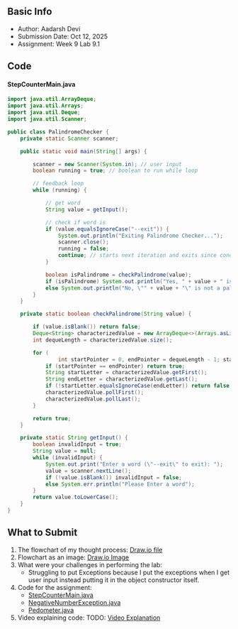 ## Basic Info
- Author: Aadarsh Devi
- Submission Date: Oct 12, 2025
- Assignment: Week 9 Lab 9.1

## Code
#### StepCounterMain.java
```java
import java.util.ArrayDeque;
import java.util.Arrays;
import java.util.Deque;
import java.util.Scanner;

public class PalindromeChecker {
    private static Scanner scanner;

    public static void main(String[] args) {

        scanner = new Scanner(System.in); // user input
        boolean running = true; // boolean to run while loop

        // feedback loop
        while (running) {

            // get word
            String value = getInput();

            // check if word is
            if (value.equalsIgnoreCase("--exit")) {
                System.out.println("Exiting Palindrome Checker...");
                scanner.close();
                running = false;
                continue; // starts next iteration and exits since condition met
            }

            boolean isPalindrome = checkPalindrome(value);
            if (isPalindrome) System.out.println("Yes, " + value + " is a palindrome.");
            else System.out.println("No, \"" + value + "\" is not a palindrome.");
        }
    }

    private static boolean checkPalindrome(String value) {

        if (value.isBlank()) return false;
        Deque<String> characterizedValue = new ArrayDeque<>(Arrays.asList(value.split("")));
        int dequeLength = characterizedValue.size();

        for (
                int startPointer = 0, endPointer = dequeLength - 1; startPointer <= dequeLength + 1 && startPointer <= endPointer; startPointer++, endPointer--) {
            if (startPointer == endPointer) return true;
            String startLetter = characterizedValue.getFirst();
            String endLetter = characterizedValue.getLast();
            if (!startLetter.equalsIgnoreCase(endLetter)) return false;
            characterizedValue.pollFirst();
            characterizedValue.pollLast();
        }

        return true;
    }

    private static String getInput() {
        boolean invalidInput = true;
        String value = null;
        while (invalidInput) {
            System.out.print("Enter a word (\"--exit\" to exit): ");
            value = scanner.nextLine();
            if (!value.isBlank()) invalidInput = false;
            else System.err.println("Please Enter a word");
        }
        return value.toLowerCase();
    }
}
```

## What to Submit
1. The flowchart of my thought process: [Draw.io file](exceptions_flowchart.drawio)
2. Flowchart as an image: [Draw.io Image](exceptions_flowchart_image.png)
3. What were your challenges in performing the lab:
    - Struggling to put Exceptions because I put the exceptions when I get user input instead putting it in the object constructor itself.
5. Code for the assignment:
   - [StepCounterMain.java](StepCounterMain.java)
   - [NegativeNumberException.java](NegativeNumberException.java)
   - [Pedometer.java](Pedometer.java)
7. Video explaining code: TODO: [Video Explanation](https://youtu.be/rSDZjY0OosM)

